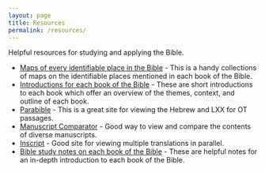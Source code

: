 ```yaml
---
layout: page
title: Resources
permalink: /resources/
---
```


Helpful resources for studying and applying the Bible.

- [Maps of every identifiable place in the Bible](http://www.openbible.info/geo/) - This is a handy collections of maps on the identifiable places mentioned in each book of the Bible.
- [Introductions for each book of the Bible](https://www.gty.org/library/bible-introductions/MSB01/) - These are short introductions to each book which offer an overview of the themes, context, and outline of each book.
- [Parabible](https://parabible.com/) - This is a great site for viewing the Hebrew and LXX for OT passages.
- [Manuscript Comparator](http://prototypes.openscriptures.org/manuscript-comparator/) - Good way to view and compare the contents of diverse manuscripts.
- [Inscript](https://inscript.org/) - Good site for viewing multiple translations in parallel.
- [Bible study notes on each book of the Bible](http://www.soniclight.com/constable/notes.htm) - These are helpful notes for an in-depth introduction to each book of the Bible.
